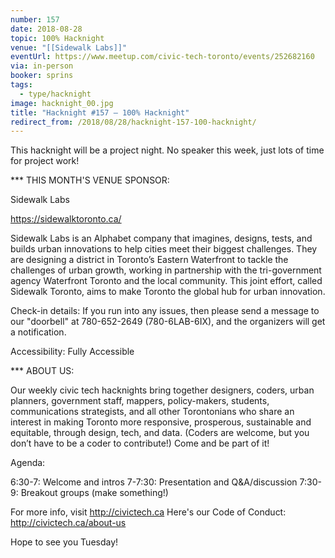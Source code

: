 ```yaml
---
number: 157
date: 2018-08-28
topic: 100% Hacknight
venue: "[[Sidewalk Labs]]"
eventUrl: https://www.meetup.com/civic-tech-toronto/events/252682160
via: in-person
booker: sprins
tags:
  - type/hacknight
image: hacknight_00.jpg
title: "Hacknight #157 – 100% Hacknight"
redirect_from: /2018/08/28/hacknight-157-100-hacknight/
---
```


This hacknight will be a project night. No speaker this week, just lots of time for project work!

*** THIS MONTH'S VENUE SPONSOR:

Sidewalk Labs

https://sidewalktoronto.ca/

Sidewalk Labs is an Alphabet company that imagines, designs, tests, and builds urban innovations to help cities meet their biggest challenges. They are designing a district in Toronto’s Eastern Waterfront to tackle the challenges of urban growth, working in partnership with the tri-government agency Waterfront Toronto and the local community. This joint effort, called Sidewalk Toronto, aims to make Toronto the global hub for urban innovation.

Check-in details: If you run into any issues, then please send a message to our "doorbell" at 780-652-2649 (780-6LAB-6IX), and the organizers will get a notification.

Accessibility: Fully Accessible

*** ABOUT US:

Our weekly civic tech hacknights bring together designers, coders, urban planners, government staff, mappers, policy-makers, students, communications strategists, and all other Torontonians who share an interest in making Toronto more responsive, prosperous, sustainable and equitable, through design, tech, and data. (Coders are welcome, but you don’t have to be a coder to contribute!) Come and be part of it!

Agenda:

6:30-7: Welcome and intros
7-7:30: Presentation and Q&A/discussion
7:30-9: Breakout groups (make something!)

For more info, visit http://civictech.ca
Here's our Code of Conduct: http://civictech.ca/about-us

Hope to see you Tuesday!